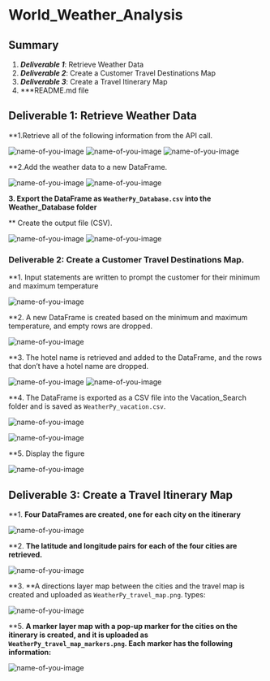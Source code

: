 # World_Weather_Analysis
## Summary 

1. ***Deliverable 1***: Retrieve Weather Data
2. ***Deliverable 2***: Create a Customer Travel Destinations Map
3. ***Deliverable 3***: Create a Travel Itinerary Map
4. ***README.md file

## Deliverable 1:  Retrieve Weather Data

**1.Retrieve all of the following information from the API call.

![name-of-you-image](https://github.com/Dorislava/World_Weather_Analysis/blob/main/Resources%20-%20images/Fig.1.PNG)
![name-of-you-image](https://github.com/Dorislava/World_Weather_Analysis/blob/main/Resources%20-%20images/Fig.2.PNG)
![name-of-you-image](https://github.com/Dorislava/World_Weather_Analysis/blob/main/Resources%20-%20images/Fig.3.PNG)

**2.Add the weather data to a new DataFrame.

![name-of-you-image](https://github.com/Dorislava/World_Weather_Analysis/blob/main/Resources%20-%20images/Fig.4.PNG)
![name-of-you-image](https://github.com/Dorislava/World_Weather_Analysis/blob/main/Resources%20-%20images/Fig.5.PNG)

**3. Export the DataFrame as `WeatherPy_Database.csv` into the Weather_Database folder**

** Create the output file (CSV).

![name-of-you-image](https://github.com/Dorislava/World_Weather_Analysis/blob/main/Resources%20-%20images/6.PNG)
![name-of-you-image](https://github.com/Dorislava/World_Weather_Analysis/blob/main/Resources%20-%20images/7.PNG)

### Deliverable 2: Create a Customer Travel Destinations Map.

**1. Input statements are written to prompt the customer for their minimum and maximum temperature 

![name-of-you-image](https://github.com/Dorislava/World_Weather_Analysis/blob/main/Resources%20-%20images/Fig.%209.PNG)

**2. A new DataFrame is created based on the minimum and maximum temperature, and empty rows are dropped.

![name-of-you-image](https://github.com/Dorislava/World_Weather_Analysis/blob/main/Resources%20-%20images/Fig.%2010.PNG)

**3. The hotel name is retrieved and added to the DataFrame, and the rows that don’t have a hotel name are dropped.

![name-of-you-image](https://github.com/Dorislava/World_Weather_Analysis/blob/main/Resources%20-%20images/Fig.%2011.PNG)
![name-of-you-image](https://github.com/Dorislava/World_Weather_Analysis/blob/main/Resources%20-%20images/Fig.12.PNG)

**4. The DataFrame is exported as a CSV file into the Vacation_Search folder and is saved as `WeatherPy_vacation.csv`.

![name-of-you-image](https://github.com/Dorislava/World_Weather_Analysis/blob/main/Resources%20-%20images/Fig%2013.PNG)

![name-of-you-image](https://github.com/Dorislava/World_Weather_Analysis/blob/main/Resources%20-%20images/Fig%2014.PNG)

   
**5. Display the figure

![name-of-you-image](https://github.com/Dorislava/World_Weather_Analysis/blob/main/Resources%20-%20images/Fig%2015.PNG)


## Deliverable 3: Create a Travel Itinerary Map

**1. **Four DataFrames are created, one for each city on the itinerary** 

![name-of-you-image](https://github.com/Dorislava/World_Weather_Analysis/blob/main/Resources%20-%20images/Fig%2016.PNG)

**2. **The latitude and longitude pairs for each of the four cities are retrieved.** 

![name-of-you-image](https://github.com/Dorislava/World_Weather_Analysis/blob/main/Resources%20-%20images/Fig%2017.PNG)
   
**3. **A directions layer map between the cities and the travel map is created and uploaded as `WeatherPy_travel_map.png`.
types:
 
![name-of-you-image](https://github.com/Dorislava/World_Weather_Analysis/blob/main/Resources%20-%20images/Fig%2018.PNG)
    

**5. **A marker layer map with a pop-up marker for the cities on the itinerary is created, and it is uploaded as `WeatherPy_travel_map_markers.png`. Each marker has the following information:**
   
![name-of-you-image](https://github.com/Dorislava/World_Weather_Analysis/blob/main/Resources%20-%20images/Fig%2019.PNG)

